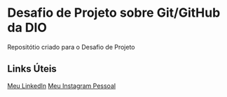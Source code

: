 # Desafio de Projeto sobre Git/GitHub da DIO
Repositótio criado para o Desafio de Projeto

## Links Úteis
[Meu LinkedIn](https://www.linkedin.com/in/mariofneto/)
[Meu Instagram Pessoal](https://www.instagram.com/_mariofneto/)
